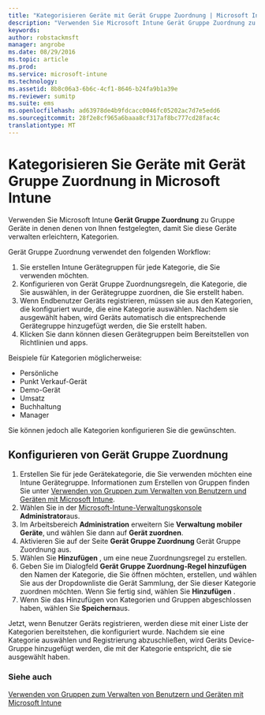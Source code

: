 ```yaml
---
title: "Kategorisieren Geräte mit Gerät Gruppe Zuordnung | Microsoft Intune"
description: "Verwenden Sie Microsoft Intune Gerät Gruppe Zuordnung zu Gruppe Geräte in denen denen von Ihnen festgelegten, damit Sie diese Geräte verwalten erleichtern, Kategorien."
keywords: 
author: robstackmsft
manager: angrobe
ms.date: 08/29/2016
ms.topic: article
ms.prod: 
ms.service: microsoft-intune
ms.technology: 
ms.assetid: 8b8c06a3-6b6c-4cf1-8646-b24fa9b1a39e
ms.reviewer: sumitp
ms.suite: ems
ms.openlocfilehash: ad63978de4b9fdcacc0046fc05202ac7d7e5edd6
ms.sourcegitcommit: 28f2e8cf965a6baaa8cf317af8bc777cd28fac4c
translationtype: MT
---
```

# Kategorisieren Sie Geräte mit Gerät Gruppe Zuordnung in Microsoft Intune
Verwenden Sie Microsoft Intune **Gerät Gruppe Zuordnung** zu Gruppe Geräte in denen denen von Ihnen festgelegten, damit Sie diese Geräte verwalten erleichtern, Kategorien. 

Gerät Gruppe Zuordnung verwendet den folgenden Workflow:
1. Sie erstellen Intune Gerätegruppen für jede Kategorie, die Sie verwenden möchten.
2. Konfigurieren von Gerät Gruppe Zuordnungsregeln, die Kategorie, die Sie auswählen, in der Gerätegruppe zuordnen, die Sie erstellt haben.
3. Wenn Endbenutzer Geräts registrieren, müssen sie aus den Kategorien, die konfiguriert wurde, die eine Kategorie auswählen. Nachdem sie ausgewählt haben, wird Geräts automatisch die entsprechende Gerätegruppe hinzugefügt werden, die Sie erstellt haben.
4. Klicken Sie dann können diesen Gerätegruppen beim Bereitstellen von Richtlinien und apps.

Beispiele für Kategorien möglicherweise:
* Persönliche
* Punkt Verkauf-Gerät
* Demo-Gerät
* Umsatz
* Buchhaltung
* Manager

Sie können jedoch alle Kategorien konfigurieren Sie die gewünschten.

## Konfigurieren von Gerät Gruppe Zuordnung
1. Erstellen Sie für jede Gerätekategorie, die Sie verwenden möchten eine Intune Gerätegruppe. Informationen zum Erstellen von Gruppen finden Sie unter [Verwenden von Gruppen zum Verwalten von Benutzern und Geräten mit Microsoft Intune](use-groups-to-manage-users-and-devices-with-microsoft-intune.md).
2. Wählen Sie in der [Microsoft-Intune-Verwaltungskonsole](https://manage.microsoft.com) **Administrator**aus.
3. Im Arbeitsbereich **Administration** erweitern Sie **Verwaltung mobiler Geräte**, und wählen Sie dann auf **Gerät zuordnen**.
4. Aktivieren Sie auf der Seite **Gerät Gruppe Zuordnung** Gerät Gruppe Zuordnung aus.
5. Wählen Sie **Hinzufügen** , um eine neue Zuordnungsregel zu erstellen.
6. Geben Sie im Dialogfeld **Gerät Gruppe Zuordnung-Regel hinzufügen** den Namen der Kategorie, die Sie öffnen möchten, erstellen, und wählen Sie aus der Dropdownliste die Gerät Sammlung, der Sie dieser Kategorie zuordnen möchten. Wenn Sie fertig sind, wählen Sie **Hinzufügen** .
7. Wenn Sie das Hinzufügen von Kategorien und Gruppen abgeschlossen haben, wählen Sie **Speichern**aus.

Jetzt, wenn Benutzer Geräts registrieren, werden diese mit einer Liste der Kategorien bereitstehen, die konfiguriert wurde. Nachdem sie eine Kategorie auswählen und Registrierung abzuschließen, wird Geräts Device-Gruppe hinzugefügt werden, die mit der Kategorie entspricht, die sie ausgewählt haben.

### Siehe auch
[Verwenden von Gruppen zum Verwalten von Benutzern und Geräten mit Microsoft Intune](use-groups-to-manage-users-and-devices-with-microsoft-intune.md)